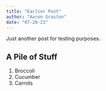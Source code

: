 ```yaml
---
title: "Earlier Post"
author: "Aaron Graston"
date: "07-20-23"
---
```


Just another post for testing purposes.

## A Pile of Stuff

1. Broccoli
2. Cucumber
3. Carrots
